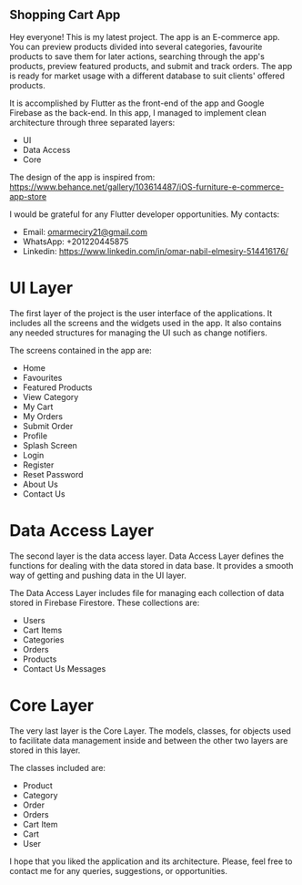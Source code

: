 ## Shopping Cart App

Hey everyone! This is my latest project. The app is an E-commerce app. You can preview products divided into several categories, favourite products to save them for later actions, searching through the app's products, preview featured products, and submit and track orders. The app is ready for market usage with a different database to suit clients' offered products.

It is accomplished by Flutter as the front-end of the app and Google Firebase as the back-end. In this app, I managed to implement clean architecture through three separated layers:
 
 - UI
 - Data Access
 - Core

 The design of the app is inspired from:
 https://www.behance.net/gallery/103614487/iOS-furniture-e-commerce-app-store

 I would be grateful for any Flutter developer opportunities. My contacts:
 - Email: omarmeciry21@gmail.com
 - WhatsApp: +201220445875
 - Linkedin: https://www.linkedin.com/in/omar-nabil-elmesiry-514416176/

# UI Layer
The first layer of the project is the user interface of the applications. It includes all the screens and the widgets used in the app. It also contains any needed structures for managing the UI such as change notifiers.

The screens contained in the app are:
- Home
- Favourites
- Featured Products
- View Category
- My Cart
- My Orders
- Submit Order
- Profile
- Splash Screen
- Login
- Register
- Reset Password
- About Us
- Contact Us

# Data Access Layer
The second layer is the data access layer. Data Access Layer defines the functions for dealing with the data stored in data base. It provides a smooth way of getting and pushing data in the UI layer.

The Data Access Layer includes file for managing each collection of data stored in Firebase Firestore. These collections are:
- Users
- Cart Items
- Categories
- Orders
- Products
- Contact Us Messages

# Core Layer
The very last layer is the Core Layer. The models, classes, for objects used to facilitate data management inside and between the other two layers are stored in this layer. 

The classes included are:
- Product
- Category
- Order
- Orders
- Cart Item
- Cart
- User

I hope that you liked the application and its architecture. Please, feel free to contact me for any queries, suggestions, or opportunities.